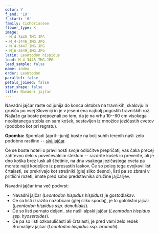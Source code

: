```yaml
---
color: Y
f_end: '10'
f_start: '6'
family: Cichoriaceae
flower_type: K
image:
- M_4-3448_IMG.JPG
- M_4-3446_IMG.JPG
- M_4-3447_IMG.JPG
- M_6-3649_IMG.JPG
latin: Leontodon hispidus
lead: M_4-3448_IMG.JPG
lead_sample: false
name: index
order: Leontodon
parallel: false
petals_joined: false
star_shape: false
title: Navadni jajčar
---
```

Navadni jajčar raste od junija do konca oktobra na travnikih, skalovju in grušču po vsej Sloveniji in je v jeseni ena najbolj pogostih travniških rož. Najlaže ga boste prepoznali po tem, da je na vrhu 10--60 cm visokega neolistanega stebla en sam košek, sestavljen iz množice jezičastih cvetov (podobno kot pri regratu).

**Opomba:** Spomladi (april--junij) boste na bolj suhih terenih našli zelo podobno rastlino -- [sivi jajčar](../LeontodonIncanus(SiviJajcar)/si_LeontodonIncanus(SiviJajcar).asp).

Če se boste hoteli o pravilnosti svoje odločitve prepričati, vas čaka precej zahtevno delo s povečevalnim steklom -- razdrite košek in preverite, ali je dno koška brez lusk ali ščetinic, na dnu vsakega jezičastega cveta pa morate najti kodeljico iz peresastih laskov. Če so poleg tega ovojkovi listi črtalasti, se prekrivajo kot strešniki (glej sliko desno), listi pa so zbrani v pritlični rozeti, imate pred sabo predstavnika družine jajčarjev.

Navadni jajčar ima več podvrst:

-   Navadni jajčar (*Leontodon hispidus hispidus*) je gostodlakav.
-   Če so listi izrazito nazobčani (glej sliko spodaj), je to gololistni jajčar (*Leontodon hispidus ssp. danubialis*).
-   Če so listi pernato deljeni, ste našli alpski jajčar (*Leontodon hispidus ssp. hyoseroides*).
-   Če pa so listi ozkosuličasti ali črtalasti, je pred vami zelo redek Brumatijev jajčar (*Leontodon hispidus ssp. brumatii*).
